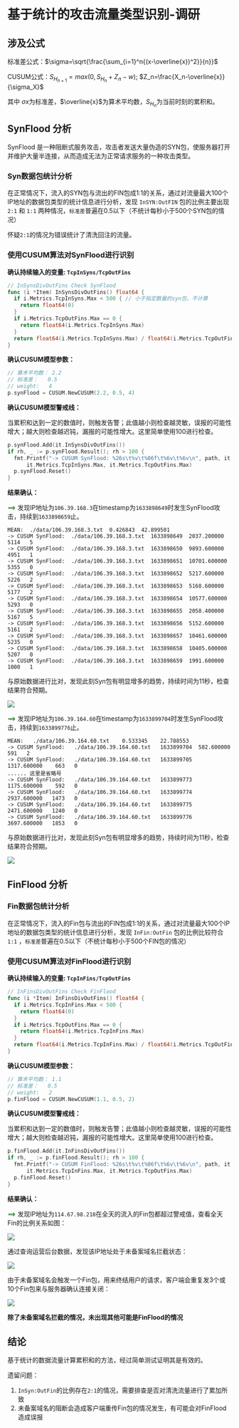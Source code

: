 # 基于统计的攻击流量类型识别-调研 

## 涉及公式

标准差公式：$\sigma=\sqrt{\frac{\sum_{i=1}^n{(x-\overline{x})^2}}{n}}$

CUSUM公式：$S_{H_{n+1}}=max(0,S_{H_n}+Z_n-w)$; $Z_n=\frac{X_n-\overline{x}}{\sigma_X}$

其中 $\sigma{x}$为标准差，$\overline{x}$为算术平均数，$S_{H_{n}}$为当前时刻的累积和。

## SynFlood 分析

SynFlood 是一种阻断式服务攻击，攻击者发送大量伪造的SYN包，使服务器打开并维护大量半连接，从而造成无法为正常请求服务的一种攻击类型。

### Syn数据包统计分析

在正常情况下，流入的SYN包与流出的FIN包成1:1的关系，通过对流量最大100个IP地址的数据包类型的统计信息进行分析，发现 `InSYN:OutFIN` 包的比例主要出现 `2:1` 和 `1:1` 两种情况，`标准差`普遍在0.5以下（不统计每秒小于500个SYN包的情况）



怀疑`2:1`的情况为错误统计了清洗回注的流量。

### 使用CUSUM算法对SynFlood进行识别

**确认持续输入的变量: `TcpInSyns/TcpOutFins`**

```go
// InSynsDivOutFins Check SynFlood
func (i *Item) InSynsDivOutFins() float64 {
  if i.Metrics.TcpInSyns.Max < 500 { // 小于指定数量的syn包，不计算
    return float64(0)
  }
  if i.Metrics.TcpOutFins.Max == 0 {
    return float64(i.Metrics.TcpInSyns.Max)
  }
  return float64(i.Metrics.TcpInSyns.Max) / float64(i.Metrics.TcpOutFins.Max)
}
```

**确认CUSUM模型参数：**

```go
// 算术平均数： 2.2
// 标准差：   0.5
// weight:   4
p.synFlood = CUSUM.NewCUSUM(2.2, 0.5, 4)
```

**确认CUSUM模型警戒线：**

当累积和达到一定的数值时，则触发告警；此值越小则检查越灵敏，误报的可能性增大；越大则检查越迟钝，漏报的可能性增大。这里简单使用100进行检查。

```go
p.synFlood.Add(it.InSynsDivOutFins())
if rh, _ := p.synFlood.Result(); rh > 100 {
  fmt.Printf("-> CUSUM SynFlood: %26s\t%v\t%06f\t%6v\t%6v\n", path, it.Timestamp, rh,
      it.Metrics.TcpInSyns.Max, it.Metrics.TcpOutFins.Max)
  p.synFlood.Reset()
}
```

**结果确认：**

<font color="DarkGreen">==></font> 发现IP地址为`106.39.168.3`在timestamp为`1633898649`时发生SynFlood攻击，持续到`1633898659`止。

```
MEAN:  ./data/106.39.168.3.txt  0.426843  42.899501
-> CUSUM SynFlood:  ./data/106.39.168.3.txt  1633898649  2037.200000   5114   5
-> CUSUM SynFlood:  ./data/106.39.168.3.txt  1633898650  9893.600000   4951   1
-> CUSUM SynFlood:  ./data/106.39.168.3.txt  1633898651  10701.600000  5355   0
-> CUSUM SynFlood:  ./data/106.39.168.3.txt  1633898652  5217.600000   5226   2
-> CUSUM SynFlood:  ./data/106.39.168.3.txt  1633898653  5168.600000   5177   2
-> CUSUM SynFlood:  ./data/106.39.168.3.txt  1633898654  10577.600000  5293   0
-> CUSUM SynFlood:  ./data/106.39.168.3.txt  1633898655  2058.400000   5167   5
-> CUSUM SynFlood:  ./data/106.39.168.3.txt  1633898656  5152.600000   5161   2
-> CUSUM SynFlood:  ./data/106.39.168.3.txt  1633898657  10461.600000  5235   0
-> CUSUM SynFlood:  ./data/106.39.168.3.txt  1633898658  10405.600000  5207   0
-> CUSUM SynFlood:  ./data/106.39.168.3.txt  1633898659  1991.600000   1000   1
```

与原始数据进行比对，发现此刻Syn包有明显增多的趋势，持续时间为11秒，检查结果符合预期。

![](ddos-research-1/1.png)

<font color="DarkGreen">==></font> 发现IP地址为`106.39.164.60`在timestamp为`1633899704`时发生SynFlood攻击，持续到`1633899776`止。
```
MEAN:   ./data/106.39.164.60.txt	0.533345	22.788553
-> CUSUM SynFlood:   ./data/106.39.164.60.txt	1633899704	582.600000	   591   2
-> CUSUM SynFlood:   ./data/106.39.164.60.txt	1633899705	1317.600000	   663   0
...... 这里是省略号
-> CUSUM SynFlood:   ./data/106.39.164.60.txt	1633899773	1175.600000	   592   0
-> CUSUM SynFlood:   ./data/106.39.164.60.txt	1633899774	2937.600000	  1473   0
-> CUSUM SynFlood:   ./data/106.39.164.60.txt	1633899775	2471.600000	  1240   0
-> CUSUM SynFlood:   ./data/106.39.164.60.txt	1633899776	3697.600000	  1853   0
```

与原始数据进行比对，发现此刻Syn包有明显增多的趋势，持续时间为11秒，检查结果符合预期。

![](ddos-research-1/2.png)


## FinFlood 分析

### Fin数据包统计分析

在正常情况下，流入的Fin包与流出的FIN包成1:1的关系，通过对流量最大100个IP地址的数据包类型的统计信息进行分析，发现 `InFin:OutFin` 包的比例比较符合`1:1` ，`标准差`普遍在0.5以下（不统计每秒小于500个FIN包的情况）

### 使用CUSUM算法对FinFlood进行识别

**确认持续输入的变量: `TcpInFins/TcpOutFins`**

```go
// InFinsDivOutFins Check FinFlood
func (i *Item) InFinsDivOutFins() float64 {
  if i.Metrics.TcpInFins.Max < 500 {
    return float64(0)
  }
  if i.Metrics.TcpOutFins.Max == 0 {
    return float64(i.Metrics.TcpInFins.Max)
  }
  return float64(i.Metrics.TcpInFins.Max) / float64(i.Metrics.TcpOutFins.Max)
}
```


**确认CUSUM模型参数：**

```go
// 算术平均数： 1.1
// 标准差：   0.5
// weight:   2
p.finFlood = CUSUM.NewCUSUM(1.1, 0.5, 2)
```

**确认CUSUM模型警戒线：**

当累积和达到一定的数值时，则触发告警；此值越小则检查越灵敏，误报的可能性增大；越大则检查越迟钝，漏报的可能性增大。这里简单使用100进行检查。

```go
p.finFlood.Add(it.InFinsDivOutFins())
if rh, _ := p.finFlood.Result(); rh > 100 {
  fmt.Printf("-> CUSUM FinFlood: %26s\t%v\t%06f\t%6v\t%6v\n", path, it.Timestamp, rh,
      it.Metrics.TcpInFins.Max, it.Metrics.TcpOutFins.Max)
  p.finFlood.Reset()
}
```

**结果确认：**

<font color="DarkGreen">==></font> 发现IP地址为`114.67.98.218`在全天的流入的Fin包都超过警戒值，查看全天Fin的比例关系如图：

![](ddos-research-1/3.png)

通过查询运营后台数据，发现该IP地址处于未备案域名拦截状态：

![](ddos-research-1/4.png)


由于未备案域名会触发一个Fin包，用来终结用户的请求，客户端会重复发3个或10个Fin包来与服务器确认连接关闭：

![](ddos-research-1/5.png)

**除了未备案域名拦截的情况，未出现其他可能是FinFlood的情况**

## 结论

基于统计的数据流量计算累积和的方法，经过简单测试证明其是有效的。

遗留问题：

1. `InSyn:OutFin`的比例存在`2:1`的情况，需要排查是否对清洗流量进行了累加所致
2. 未备案域名的阻断会造成客户端重传Fin包的情况发生，有可能会对FinFlood造成误报